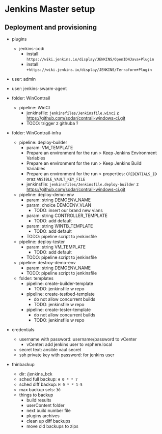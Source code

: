 Jenkins Master setup
====================

## Deployment and provisioning

- plugins
    - jenkins-codi
        - install `https://wiki.jenkins.io/display/JENKINS/OpenID4Java+Plugin`
        - install `+https://wiki.jenkins.io/display/JENKINS/Terraform+Plugin`

- user: admin
- user: jenkins-swarm-agent

- folder: WinContrail
    - pipeline: WinCI
        - jenkinsfile: `jenkinsfiles/Jenkinsfile.winci` z https://github.com/sodar/contrail-windows-ci.git
        - TODO: trigger z githuba ?
- folder: WinContrail-infra
    - pipeline: deploy-builder
        - param: VM_TEMPLATE
        - Prepare an environment for the run > Keep Jenkins Environment Variables
        - Prepare an environment for the run > Keep Jenkins Build Variables
        - Prepare an environment for the run > properties: `CREDENTIALS_ID` oraz `ANSIBLE_VAULT_KEY_FILE`
        - jenkinsfile: `jenkinsfiles/Jenkinsfile.deploy-builder` z https://github.com/sodar/contrail-windows-ci.git
    - pipeline: deploy-demo-env
        - param: string DEMOENV_NAME
        - param: choice DEMOENV_VLAN
            - TODO: insert our brand new vlans
        - param: string CONTROLLER_TEMPLATE
            - TODO: add default
        - param: string WINTB_TEMPLATE
            - TODO: add default
        - TODO: pipeline script to jenkinsfile
    - pipeline: deploy-tester
        - param: string VM_TEMPLATE
            - TODO: add default
        - TODO: pipeline script to jenkinsfile
    - pipeline: destroy-demo-env
        - param: string DEMOENV_NAME
        - TODO: pipeline script to jenkinsfile
    - folder: templates
        - pipeline: create-builder-template
            - TODO: jenkinsfile w repo
        - pipeline: create-testbed-template
            - do not allow concurrent builds
            - TODO: jenkinsfile w repo
        - pipeline: create-tester-template
            - do not allow concurrent builds
            - TODO: jenkinsfile w repo

- credentials
    - username with password: username/password to vCenter
        - vCenter: add jenkins user to vsphere.local
    - secret text: ansible vaul secret
    - ssh private key with password: for jenkins user

- thinbackup
    - dir: /jenkins_bck
    - sched full backup: `H 0 * * 7`
    - sched diff backup: `H 0 * * 1-5`
    - max backup sets: `30`
    - things to backup
        - build results
        - userContent folder
        - next build number file
        - plugins archives
        - clean up diff backups
        - move old backups to zips
